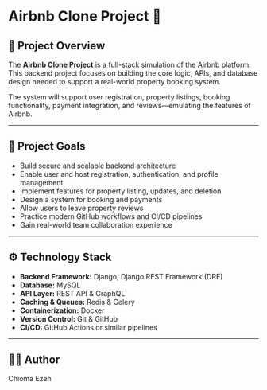 # Airbnb Clone Project 🏡

## 🚀 Project Overview

The **Airbnb Clone Project** is a full-stack simulation of the Airbnb platform. This backend project focuses on building the core logic, APIs, and database design needed to support a real-world property booking system.

The system will support user registration, property listings, booking functionality, payment integration, and reviews—emulating the features of Airbnb.

---

## 🎯 Project Goals

- Build secure and scalable backend architecture
- Enable user and host registration, authentication, and profile management
- Implement features for property listing, updates, and deletion
- Design a system for booking and payments
- Allow users to leave property reviews
- Practice modern GitHub workflows and CI/CD pipelines
- Gain real-world team collaboration experience

---

## ⚙️ Technology Stack

- **Backend Framework:** Django, Django REST Framework (DRF)
- **Database:** MySQL
- **API Layer:** REST API & GraphQL
- **Caching & Queues:** Redis & Celery
- **Containerization:** Docker
- **Version Control:** Git & GitHub
- **CI/CD:** GitHub Actions or similar pipelines

---

## 🧑‍💻 Author

Chioma Ezeh  



